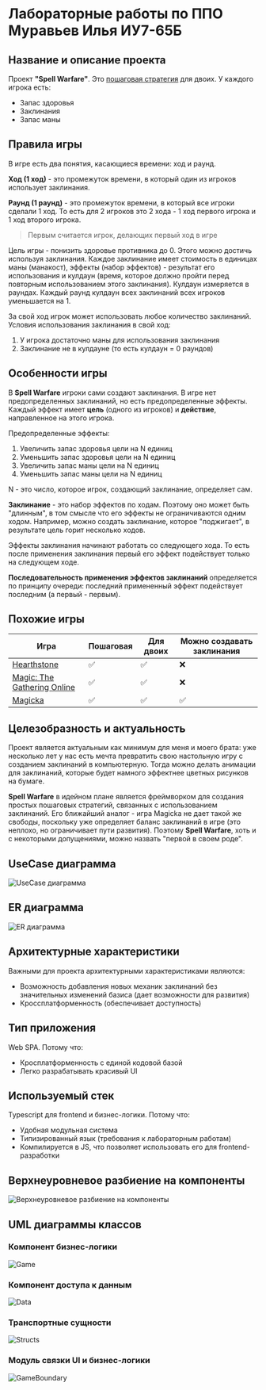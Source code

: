# Лабораторные работы по ППО Муравьев Илья ИУ7-65Б

## Название и описание проекта
Проект **"Spell Warfare"**. Это [пошаговая стратегия](https://ru.wikipedia.org/wiki/%D0%9F%D0%BE%D1%88%D0%B0%D0%B3%D0%BE%D0%B2%D0%B0%D1%8F_%D1%81%D1%82%D1%80%D0%B0%D1%82%D0%B5%D0%B3%D0%B8%D1%8F)
для двоих. У каждого игрока есть:
- Запас здоровья
- Заклинания
- Запас маны

## Правила игры
В игре есть два понятия, касающиеся времени: ход и раунд.

**Ход (1 ход)** - это промежуток времени, в который один из игроков использует заклинания.

**Раунд (1 раунд)** - это промежуток времени, в который все игроки сделали 1 ход.
То есть для 2 игроков это 2 хода - 1 ход первого игрока и 1 ход второго игрока.

> Первым считается игрок, делающих первый ход в игре

Цель игры - понизить здоровье противника до 0. Этого можно достичь используя заклинания.
Каждое заклинание имеет стоимость в единицах маны (манакост), эффекты (набор эффектов) - результат его использования
и кулдаун (время, которое должно пройти перед повторным использованием этого заклинания). Кулдаун измеряется в раундах.
Каждый раунд кулдаун всех заклинаний всех игроков уменьшается на 1.

За свой ход игрок может использовать любое количество заклинаний. Условия использования заклинания в свой ход:
1. У игрока достаточно маны для использования заклинания
2. Заклинание не в кулдауне (то есть кулдаун = 0 раундов)

## Особенности игры
В **Spell Warfare** игроки сами создают заклинания.
В игре нет предопределенных заклинаний, но есть предопределенные эффекты.
Каждый эффект имеет **цель** (одного из игроков) и **действие**, направленное на этого игрока.

Предопределенные эффекты:
1. Увеличить запас здоровья цели на N единиц
2. Уменьшить запас здоровья цели на N единиц 
3. Увеличить запас маны цели на N единиц 
4. Уменьшить запас маны цели на N единиц

N - это число, которое игрок, создающий заклинание, определяет сам.

**Заклинание** - это набор эффектов по ходам.
Поэтому оно может быть "длинным", в том смысле что его эффекты не ограничиваются одним ходом.
Например, можно создать заклинание, которое "поджигает", в результате цель горит несколько ходов.

Эффекты заклинания начинают работать со следующего хода.
То есть после применения заклинания первый его эффект подействует только на следующем ходе.

**Последовательность применения эффектов заклинаний** определяется по принципу очереди: последний примененный эффект подействует последним (а первый - первым). 

## Похожие игры

| Игра                                                             | Пошаговая | Для двоих | Можно создавать заклинания |
|------------------------------------------------------------------|-----------|-----------|----------------------------|
| [Hearthstone](https://playhearthstone.com)                       | ✅         | ✅         | ❌                          |
| [Magic: The Gathering Online](https://magic.wizards.com/en/mtgo) | ✅         | ✅         | ❌                          |
| [Magicka](https://store.steampowered.com/app/42910/Magicka/)     | ✅         | ✅         | ✅                          |


## Целезобразность и актуальность
Проект является актуальным как минимум для меня и моего брата:
уже несколько лет у нас есть мечта превратить свою настольную игру с созданием заклинаний в компьютерную.
Тогда можно делать анимации для заклинаний, которые будет намного эффектнее цветных рисунков на бумаге.

**Spell Warfare** в идейном плане является фреймворком для создания простых пошаговых стратегий,
связанных с использованием заклинаний. Его ближайший аналог - игра Magicka не дает такой же свободы,
поскольку уже определяет баланс заклинаний в игре (это неплохо, но ограничивает пути развития). Поэтому **Spell Warfare**,
хоть и с некоторыми допущениями, можно назвать "первой в своем роде". 


## UseCase диаграмма
![UseCase диаграмма](./docs/UseCase.svg)

## ER диаграмма
![ER диаграмма](./docs/ER.svg)

## Архитектурные характеристики
Важными для проекта архитектурными характеристиками являются:
- Возможность добавления новых механик заклинаний без значительных изменений базиса (дает возможности для развития)
- Кроссплатформенность (обеспечивает доступность)

## Тип приложения
Web SPA. Потому что:
- Кросплатформенность с единой кодовой базой
- Легко разрабатывать красивый UI

## Используемый стек
Typescript для frontend и бизнес-логики. Потому что:
- Удобная модульная система
- Типизированный язык (требования к лабораторным работам)
- Компилируется в JS, что позволяет использовать его для frontend-разработки

## Верхнеуровневое разбиение на компоненты
![Верхнеуровневое разбиение на компоненты](./docs/ComponentHighLevel.svg)

## UML диаграммы классов

### Компонент бизнес-логики
![Game](./docs/Game.svg)

### Компонент доступа к данным
![Data](./docs/Data.svg)

### Транспортные сущности
![Structs](./docs/Structs.svg)

### Модуль связки UI и бизнес-логики
![GameBoundary](./docs/GameBoundary.svg)
